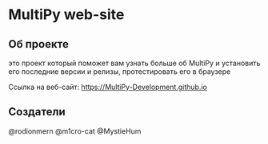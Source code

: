 # MultiPy web-site
## Об проекте
это проект который поможет вам узнать больше об MultiPy и установить его последние версии и релизы, протестировать его в браузере

Ссылка на веб-сайт: https://MultiPy-Development.github.io

## Создатели
@rodionmern @m1cro-cat @MystieHum

